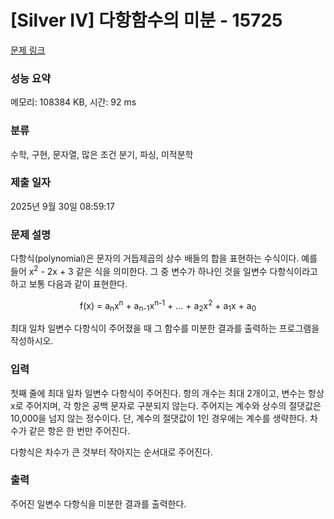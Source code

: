 # [Silver IV] 다항함수의 미분 - 15725 

[문제 링크](https://www.acmicpc.net/problem/15725) 

### 성능 요약

메모리: 108384 KB, 시간: 92 ms

### 분류

수학, 구현, 문자열, 많은 조건 분기, 파싱, 미적분학

### 제출 일자

2025년 9월 30일 08:59:17

### 문제 설명

<p>다항식(polynomial)은 문자의 거듭제곱의 상수 배들의 합을 표현하는 수식이다. 예를 들어 x<sup>2</sup> - 2x + 3 같은 식을 의미한다. 그 중 변수가 하나인 것을 일변수 다항식이라고 하고 보통 다음과 같이 표현한다.</p>

<p style="text-align: center;">f(x) = a<sub>n</sub>x<sup>n</sup> + a<sub>n-1</sub>x<sup>n-1</sup> + ... + a<sub>2</sub>x<sup>2</sup> + a<sub>1</sub>x + a<sub>0</sub></p>

<p>최대 일차 일변수 다항식이 주어졌을 때 그 함수를 미분한 결과를 출력하는 프로그램을 작성하시오.</p>

### 입력 

 <p>첫째 줄에 최대 일차 일변수 다항식이 주어진다. 항의 개수는 최대 2개이고, 변수는 항상 x로 주어지며, 각 항은 공백 문자로 구분되지 않는다. 주어지는 계수와 상수의 절댓값은 10,000을 넘지 않는 정수이다. 단, 계수의 절댓값이 1인 경우에는 계수를 생략한다. 차수가 같은 항은 한 번만 주어진다.</p>

<p>다항식은 차수가 큰 것부터 작아지는 순서대로 주어진다.</p>

### 출력 

 <p>주어진 일변수 다항식을 미분한 결과를 출력한다.</p>

